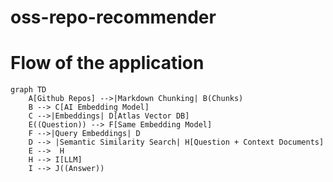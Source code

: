 # oss-repo-recommender


# Flow of the application

```mermaid
graph TD
    A[Github Repos] -->|Markdown Chunking| B(Chunks)
    B --> C[AI Embedding Model]
    C -->|Embeddings| D[Atlas Vector DB]
    E((Question)) --> F[Same Embedding Model]
    F -->|Query Embeddings| D
    D --> |Semantic Similarity Search| H[Question + Context Documents]
    E -->  H
    H --> I[LLM]
    I --> J((Answer))

```
